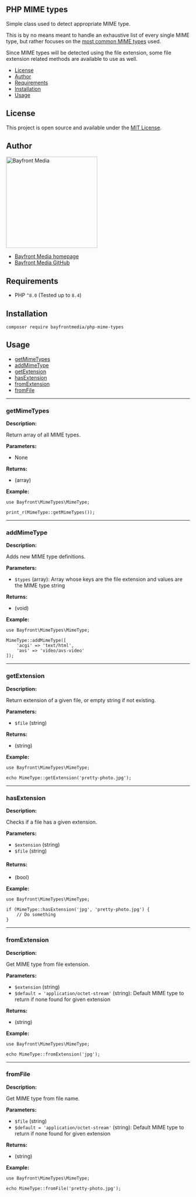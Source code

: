 ## PHP MIME types

Simple class used to detect appropriate MIME type.

This is by no means meant to handle an exhaustive list of every single MIME type, but rather focuses on the [most common MIME types](https://developer.mozilla.org/en-US/docs/Web/HTTP/Basics_of_HTTP/MIME_types/Common_types) used.

Since MIME types will be detected using the file extension, some file extension related methods are available to use as well.

- [License](#license)
- [Author](#author)
- [Requirements](#requirements)
- [Installation](#installation)
- [Usage](#usage)

## License

This project is open source and available under the [MIT License](LICENSE).

## Author

<img src="https://cdn1.onbayfront.com/bfm/brand/bfm-logo.svg" alt="Bayfront Media" width="250" />

- [Bayfront Media homepage](https://www.bayfrontmedia.com?utm_source=github&amp;utm_medium=direct)
- [Bayfront Media GitHub](https://github.com/bayfrontmedia)

## Requirements

* PHP `^8.0` (Tested up to `8.4`)

## Installation

```
composer require bayfrontmedia/php-mime-types
```

## Usage

- [getMimeTypes](#getmimetypes)
- [addMimeType](#addmimetype)
- [getExtension](#getextension)
- [hasExtension](#hasextension)
- [fromExtension](#fromextension)
- [fromFile](#fromfile)

<hr />

### getMimeTypes

**Description:**

Return array of all MIME types.

**Parameters:**

- None

**Returns:**

- (array)

**Example:**

```
use Bayfront\MimeTypes\MimeType;

print_r(MimeType::getMimeTypes());
```

<hr />

### addMimeType

**Description:**

Adds new MIME type definitions.

**Parameters:**

- `$types` (array): Array whose keys are the file extension and values are the MIME type string

**Returns:**

- (void)

**Example:**

```
use Bayfront\MimeTypes\MimeType;

MimeType::addMimeType([
    'acgi' => 'text/html',
    'avs' => 'video/avs-video'
]);
```

<hr />

### getExtension

**Description:**

Return extension of a given file, or empty string if not existing.

**Parameters:**

- `$file` (string)

**Returns:**

- (string)

**Example:**

```
use Bayfront\MimeTypes\MimeType;

echo MimeType::getExtension('pretty-photo.jpg');
```

<hr />

### hasExtension

**Description:**

Checks if a file has a given extension.

**Parameters:**

- `$extension` (string)
- `$file` (string)

#### Returns:

- (bool)

**Example:**

```
use Bayfront\MimeTypes\MimeType;

if (MimeType::hasExtension('jpg', 'pretty-photo.jpg') {
    // Do something
}
```

<hr />

### fromExtension

**Description:**

Get MIME type from file extension.

**Parameters:**

- `$extension` (string)
- `$default = 'application/octet-stream'` (string): Default MIME type to return if none found for given extension

**Returns:**

- (string)

**Example:**

```
use Bayfront\MimeTypes\MimeType;

echo MimeType::fromExtension('jpg');
```

<hr />

### fromFile

**Description:**

Get MIME type from file name.

**Parameters:**

- `$file` (string)
- `$default = 'application/octet-stream'` (string): Default MIME type to return if none found for given extension

**Returns:**

- (string)

**Example:**

```
use Bayfront\MimeTypes\MimeType;

echo MimeType::fromFile('pretty-photo.jpg');
```